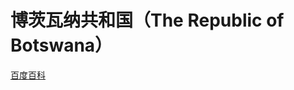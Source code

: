 # 博茨瓦纳共和国（The Republic of Botswana）

[百度百科](https://baike.baidu.com/item/%E5%8D%9A%E8%8C%A8%E7%93%A6%E7%BA%B3/422408)